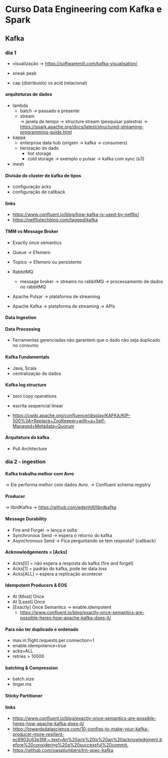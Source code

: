 # Curso Data Engineering com Kafka e Spark

## Kafka

### dia 1

- visualização -> <https://softwaremill.com/kafka-visualisation/>

- sneak peak
- cap (distribuido) vs acid (relacional)

#### arquiteturas de dados

- lambda
  - batch   -> passado e presente
  - stream  
    -> janela de tempo
    -> structure stream (pesquisar palestra)
        -> <https://spark.apache.org/docs/latest/structured-streaming-programming-guide.html>
- kappa
  - enterprise data hub (origem -> kafka -> consumers)
  - tierização do dado
    - hot storage
    - cold storage
    -> exemplo o pulsar
    -> kafka com sync (s3)
- mesh

#### Divisão do cluster de kafka de tipos

- configuração acks
- configuração de callback

#### links

- <https://www.confluent.io/blog/how-kafka-is-used-by-netflix/>
- <https://netflixtechblog.com/tagged/kafka>

#### TMM vs Message Broker

- Exactly once semantics

- Queue -> Efemero
- Topico -> Efemero ou persistente

- RabbitMQ
  - message broker
  -> streams no rabbitMQ
    -> processamento de dados no rabbitMQ

- Apache Pulsar
  -> plataforma de streaming

- Apache Kafka
  -> plataforma de streaming
  -> APIs

#### Data Ingestion

#### Data Processing

- Ferramentas gerenciadas não garantem que o dado não seja duplicado no consumo

#### Kafka Fundamentals

- Java, Scala
- centralização de dados

#### Kafka log structure

- zero copy operations
- escrita sequencial linear

- <https://cwiki.apache.org/confluence/display/KAFKA/KIP-500%3A+Replace+ZooKeeper+with+a+Self-Managed+Metadata+Quorum>

#### Arquitetura do kafka

- Pull Architecture

### dia 2 - ingestion

#### Kafka trabalha melhor com Avro

-> Ele performa melhor com dados Avro.
-> Confluent schema registry

#### Producer

-> librdKafka -> <https://github.com/edenhill/librdkafka>


#### Message Durability

- Fire and Forget -> lança e solta
- Synchronous Send -> espera o retorno do kafka
- Asynchronous Send -> Fica perguntando se tem resposta? (callback)

#### Acknowledgements = [Acks]

- Acks[0] = não espera a resposta do kafka (fire and forget)
- Acks[1] = padrão do kafka, pode ter data loss
- Acks[ALL] = espera a replicação acontecer

#### Idempotent Producers & EOS

- At [Most] Once
- At [Least] Once
- [Exactly] Once Semantics -> enable.idempotent
  - <https://www.confluent.io/blog/exactly-once-semantics-are-possible-heres-how-apache-kafka-does-it/>

#### Para não ter duplicado e ordenado

- max.in.flight.requests.per.connection=1
- enable.idempotence=true
- acks=ALL
- retries > 10000

#### batching & Compression

- batch.size
- linger.ms

#### Sticky Partitioner

#### links

- <https://www.confluent.io/blog/exactly-once-semantics-are-possible-heres-how-apache-kafka-does-it/>
- <https://towardsdatascience.com/10-configs-to-make-your-kafka-producer-more-resilient-ec6903c63e3f#:~:text=An%20ack%20is%20an%20acknowledgment,before%20considering%20a%20successful%20commit.>
- <https://github.com/owsplumbers/trn-spec-kafka>

####

####

####

####

####

####

####

####
